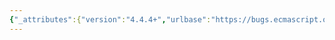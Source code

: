 ```yaml
---
{"_attributes":{"version":"4.4.4+","urlbase":"https://bugs.ecmascript.org/","maintainer":"dherman@mozilla.com"},"bug":{"bug_id":2766,"creation_ts":"2014-05-01 07:24:00 -0700","short_desc":"12.3.5.2 Runtime Semantics: Evaluation: Typo \"bea\" -> \"be a\"","delta_ts":"2014-06-16 15:17:26 -0700","product":"Draft for 6th Edition","component":"editorial issue","version":"Rev 24: April 27, 2014 Draft","rep_platform":"All","op_sys":"All","bug_status":"RESOLVED","resolution":"FIXED","priority":"Normal","bug_severity":"normal","everconfirmed":true,"reporter":{"uid":"andrebargull","name":"André Bargull"},"assigned_to":{"uid":"allen","name":"Allen Wirfs-Brock"},"long_desc":[{"commentid":8058,"comment_count":0,"who":{"uid":"andrebargull","name":"André Bargull"},"bug_when":"2014-05-01 07:24:11 -0700","thetext":"12.3.5.2 Runtime Semantics: Evaluation, \"NewExpression : new super\", step 5\n\nChange \"bea\" to \"be a\"."},{"commentid":8245,"comment_count":1,"who":{"uid":"allen","name":"Allen Wirfs-Brock"},"bug_when":"2014-05-09 09:36:42 -0700","thetext":"fixed in rev25 editor's draft"},{"commentid":8998,"comment_count":2,"who":{"uid":"allen","name":"Allen Wirfs-Brock"},"bug_when":"2014-06-16 15:17:26 -0700","thetext":"fixed in rev25"}]}}
---
```

